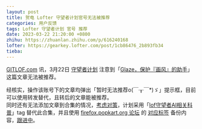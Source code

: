 ```yaml
---
layout: post
title: 贺电 Lofter 守望者计划官号无法被推荐
categories: 用户反馈
tags: Lofter 守望者计划 官号 推荐
date: 2023-03-22 21:20:00 +0800
zhihu: https://zhuanlan.zhihu.com/p/616240168
lofter: https://gearkey.lofter.com/post/1cb86476_2b893fb34
tieba: 
---
```


[GITLOF.com](https://www.gitlof.com/) 讯，3月22日 [守望者计划](https://lofshouwangzhegongchuangjihua.lofter.com/) 注意到「[Glaze，保护『画风』的助手](https://lofshouwangzhegongchuangjihua.lofter.com/post/76e78c00_2b892f8c1)」这篇文章无法被推荐。

经核实，操作该账号下的文章均弹出「暂时无法推荐o(￣┰￣*)ゞ」提示框，目前可以使用转发替代，且转后的文章能被推荐。  
同时还有无法添加文章到合集的情况，[考虑对策](https://lofshouwangzhegongchuangjihua.lofter.com/post/76e78c00_2b8950f39)，计划采用「[lof守望者AI相关科普](https://www.lofter.com/tag/lof守望者AI相关科普)」tag 替代此合集，并且使用 [firefox.popkart.org 论坛](https://firefox.popkart.org/) 的 [对应标签](https://firefox.popkart.org/t/lofter-watch) 备份内容，[跟进中](https://tieba.baidu.com/f?kw=lofter)。
